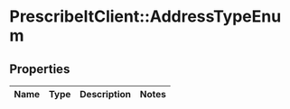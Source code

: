 # PrescribeItClient::AddressTypeEnum

## Properties
Name | Type | Description | Notes
------------ | ------------- | ------------- | -------------

